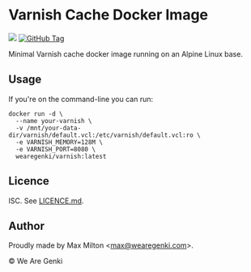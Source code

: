 # Varnish Cache Docker Image

[![](https://images.microbadger.com/badges/image/wearegenki/varnish.svg)](https://microbadger.com/images/wearegenki/varnish "Get your own image badge on microbadger.com") [![GitHub Tag](https://img.shields.io/github/tag/wearegenki/docker-varnish.svg)](https://registry.hub.docker.com/u/wearegenki/varnish/)

Minimal Varnish cache docker image running on an Alpine Linux base.

## Usage

If you're on the command-line you can run:

```
docker run -d \
  --name your-varnish \
  -v /mnt/your-data-dir/varnish/default.vcl:/etc/varnish/default.vcl:ro \
  -e VARNISH_MEMORY=128M \
  -e VARNISH_PORT=8080 \
  wearegenki/varnish:latest
```

## Licence

ISC. See [LICENCE.md](https://github.com/WeAreGenki/docker-varnish/blob/master/LICENCE.md).

## Author

Proudly made by Max Milton &lt;<max@wearegenki.com>&gt;.

&copy; We Are Genki
